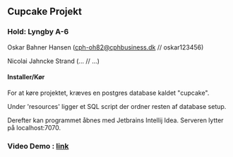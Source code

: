 ## Cupcake Projekt

### Hold: Lyngby A-6

Oskar Bahner Hansen (cph-oh82@cphbusiness.dk // oskar123456)

Nicolai Jahncke Strand (... // ...)

#### Installer/Kør

For at køre projektet, kræves en postgres database kaldet "cupcake".

Under 'resources' ligger et SQL script der ordner resten af database setup.

Derefter kan programmet åbnes med Jetbrains Intellij Idea. Serveren lytter på localhost:7070.

### Video Demo : [link](https://youtu.be/Xl-DBiWjB5o)
